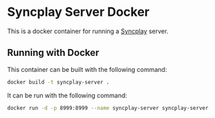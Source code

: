 # Syncplay Server Docker

This is a docker container for running a [Syncplay](https://github.com/Syncplay/syncplay) server.

## Running with Docker

This container can be built with the following command:

```sh
docker build -t syncplay-server .
```

It can be run with the following command:

```sh
docker run -d -p 8999:8999 --name syncplay-server syncplay-server
```
